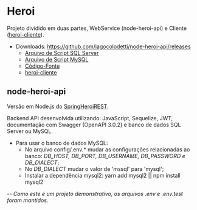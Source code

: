 # Heroi

Projeto dividido em duas partes, WebService (node-heroi-api) e Cliente ([heroi-cliente](https://github.com/iagocolodetti/heroi-cliente/tree/v2.0 "https://github.com/iagocolodetti/heroi-cliente/tree/v2.0")).

* Downloads: https://github.com/iagocolodetti/node-heroi-api/releases
   * [Arquivo de Script SQL Server](https://github.com/iagocolodetti/node-heroi-api/releases/download/v1.0.1/heroidb_mssql.sql "heroidb_mssql.sql")
   * [Arquivo de Script MySQL](https://github.com/iagocolodetti/node-heroi-api/releases/download/v1.0.1/heroidb_mysql.sql "heroidb_mysql.sql")
   * [Código-Fonte](https://github.com/iagocolodetti/node-heroi-api/archive/v1.0.1.zip "v1.0.1.zip")
   * [heroi-cliente](https://github.com/iagocolodetti/heroi-cliente/releases/tag/v2.0 "https://github.com/iagocolodetti/heroi-cliente/releases/tag/v2.0")


## node-heroi-api

Versão em Node.js do [SpringHeroiREST](https://github.com/iagocolodetti/SpringHeroiREST "https://github.com/iagocolodetti/SpringHeroiREST").

Backend API desenvolvida utilizando: JavaScript, Sequelize, JWT, documentação com Swagger (OpenAPI 3.0.2) e banco de dados SQL Server ou MySQL.

* Para usar o banco de dados MySQL:
   * No arquivo config/.env.* mudar as configurações relacionadas ao banco: *DB_HOST, DB_PORT, DB_USERNAME, DB_PASSWORD e DB_DIALECT*;
   * No *DB_DIALECT* mudar o valor de 'mssql' para 'mysql';
   * Instalar a dependência mysql2: yarn add mysql2 || npm install mysql2


-- *Como este é um projeto demonstrativo, os arquivos .env e .env.test foram mantidos.*